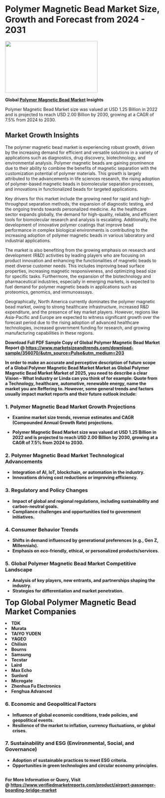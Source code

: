 <H1>Polymer Magnetic Bead Market Size, Growth and Forecast from 2024 - 2031</H1><img class="aligncenter size-medium wp-image-584254" src="https://thirdeyenews.in/wp-content/uploads/2024/09/Global-Market-Research-300x168.jpeg" alt="" width="300" height="168" /><p><strong>Global&nbsp;<a href="https://www.marketsizeandtrends.com/download-sample/356070/&amp;utm_source=Pulse&amp;utm_medium=203">Polymer Magnetic Bead Market</a> Insights</strong></p><p>Polymer Magnetic Bead Market size was valued at USD 1.25 Billion in 2022 and is projected to reach USD 2.00 Billion by 2030, growing at a CAGR of 7.5% from 2024 to 2030.</p><p><h2>Market Growth Insights</h2> <p>The polymer magnetic bead market is experiencing robust growth, driven by the increasing demand for efficient and versatile solutions in a variety of applications such as diagnostics, drug discovery, biotechnology, and environmental analysis. Polymer magnetic beads are gaining prominence due to their ability to combine the benefits of magnetic separation with the customization potential of polymer materials. This growth is largely attributed to the advancements in life sciences research, the rising adoption of polymer-based magnetic beads in biomolecular separation processes, and innovations in functionalized beads for targeted applications.</p> <p><strong></strong></p> <p>Key drivers for this market include the growing need for rapid and high-throughput separation methods, the expansion of diagnostic testing, and the ongoing trends towards personalized medicine. As the healthcare sector expands globally, the demand for high-quality, reliable, and efficient tools for biomolecular research and analysis is escalating. Additionally, the development of innovative polymer coatings that improve bead performance in complex biological environments is contributing to the increasing adoption of polymer magnetic beads in various laboratory and industrial applications.</p> <p>The market is also benefiting from the growing emphasis on research and development (R&D) activities by leading players who are focusing on product innovation and enhancing the functionalities of magnetic beads to meet diverse customer needs. This includes improving bead surface properties, increasing magnetic responsiveness, and optimizing bead size for specific tasks. Furthermore, the expansion of the biotechnology and pharmaceutical industries, especially in emerging markets, is expected to fuel demand for polymer magnetic beads in applications such as proteomics, genomics, and immunoassays.</p> <p>Geographically, North America currently dominates the polymer magnetic bead market, owing to strong healthcare infrastructure, increased R&D expenditure, and the presence of key market players. However, regions like Asia-Pacific and Europe are expected to witness significant growth over the forecast period due to the rising adoption of advanced healthcare technologies, increased government funding for research, and growing manufacturing capabilities in these regions.</p> <p><strong></p><p><span class=""><strong>Download Full PDF Sample Copy of Global Polymer Magnetic Bead Market Report</strong> @ <a href="https://www.marketsizeandtrends.com/download-sample/356070/&amp;utm_source=Pulse&amp;utm_medium=203" target="_blank">https://www.marketsizeandtrends.com/download-sample/356070/&amp;utm_source=Pulse&amp;utm_medium=203</a></span></p><p>In order to make an accurate and perceptive description of future scope of a Global&nbsp;Polymer Magnetic Bead Market Market as Global&nbsp;Polymer Magnetic Bead Market Market of 2025, you need to describe a clear Vision &ndash; What Industry or Linda can you think of for example: Quote from a Technology, healthcare, automotive, renewable energy, name the market you are Reffering to. However, some general trends and factors usually impact market reports and their future outlook include:</p><h3>1.&nbsp;<strong>Polymer Magnetic Bead Market Growth Projections</strong></h3><ul><li>Examine market size trends, revenue estimates and CAGR (Compounded Annual Growth Rate) projections.</li><li><p>Polymer Magnetic Bead Market size was valued at USD 1.25 Billion in 2022 and is projected to reach USD 2.00 Billion by 2030, growing at a CAGR of 7.5% from 2024 to 2030.</p></li></ul><h3>2.&nbsp;<strong>Polymer Magnetic Bead Market Technological Advancements</strong></h3><ul><li>Integration of AI, IoT, blockchain, or automation in the industry.</li><li>Innovations driving cost reductions or improving efficiency.</li></ul><h3>3.&nbsp;<strong>Regulatory and Policy Changes</strong></h3><ul><li>Impact of global and regional regulations, including sustainability and carbon-neutral goals.</li><li>Compliance challenges and opportunities tied to government initiatives.</li></ul><h3>4.&nbsp;<strong>Consumer Behavior Trends</strong></h3><ul><li>Shifts in demand influenced by generational preferences (e.g., Gen Z, Millennials).</li><li>Emphasis on eco-friendly, ethical, or personalized products/services.</li></ul><h3>5.&nbsp;<strong>Global Polymer Magnetic Bead Market Competitive Landscape</strong></h3><ul><li>Analysis of key players, new entrants, and partnerships shaping the industry.</li><li>Strategies for differentiation and market penetration.</li></ul><p data-pm-slice="1 1 []"><span style="color: inherit; font-family: inherit; font-size: 25px;">Top Global Polymer Magnetic Bead Market Companies</span></p><div class="" data-test-id=""><p><li>TDK</li><li> Murata</li><li> TAIYO YUDEN</li><li> YAGEO</li><li> Chilisin</li><li> Bourns</li><li> Samsung</li><li> Tecstar</li><li> Laird</li><li> Max Echo</li><li> Sunlord</li><li> Microgate</li><li> Zhenhua Fu Electronics</li><li> Fenghua Advanced</li></p></div><h3>6.&nbsp;<strong>Economic and Geopolitical Factors</strong></h3><ul><li>Influence of global economic conditions, trade policies, and geopolitical events.</li><li>Resilience of the market to inflation, currency fluctuations, or global crises.</li></ul><h3>7.&nbsp;<strong>Sustainability and ESG (Environmental, Social, and Governance)</strong></h3><ul><li>Adoption of sustainable practices to meet ESG criteria.</li><li>Opportunities in green technologies and circular economy principles.</li></ul><h2><strong style="font-size: 14px;">For More Information or Query, Visit @&nbsp;</strong><a style="background-color: #ffffff; font-size: 14px;" href="https://www.marketsizeandtrends.com/report/polymer-magnetic-bead-market/" target="_blank">https://www.verifiedmarketreports.com/product/airport-passenger-boarding-bridge-market</a></h2>
